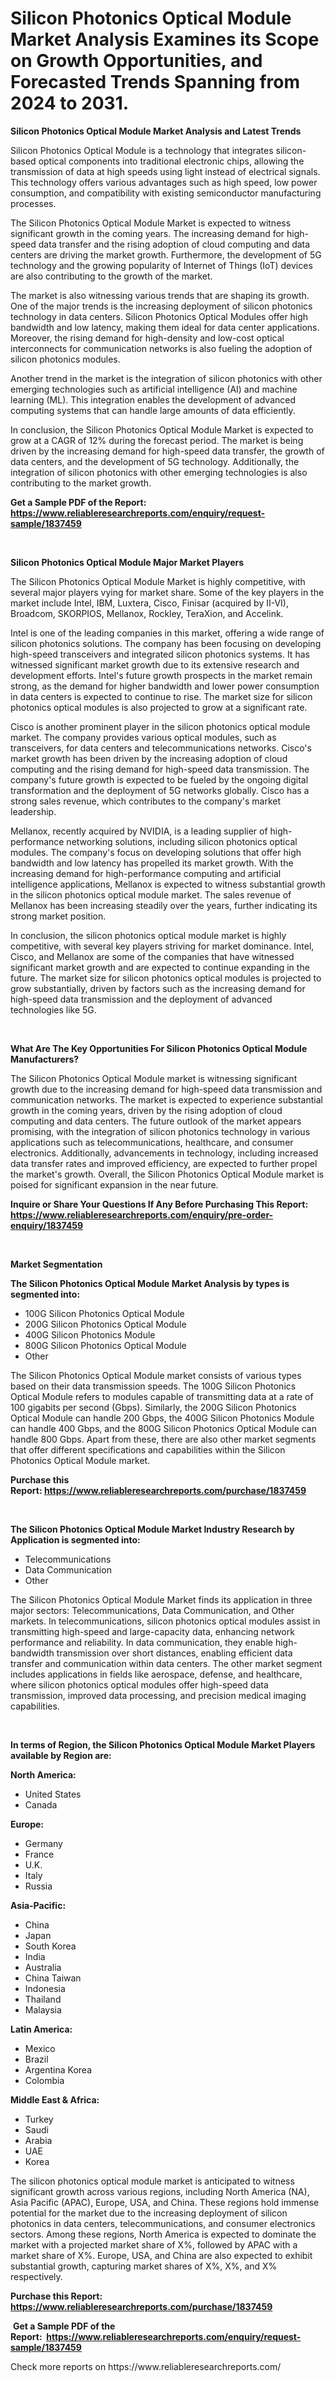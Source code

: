 <p><h1>Silicon Photonics Optical Module Market Analysis Examines its Scope on Growth Opportunities, and Forecasted Trends Spanning from 2024 to 2031.</h1></p><p><strong>Silicon Photonics Optical Module Market Analysis and Latest Trends</strong></p>
<p><p>Silicon Photonics Optical Module is a technology that integrates silicon-based optical components into traditional electronic chips, allowing the transmission of data at high speeds using light instead of electrical signals. This technology offers various advantages such as high speed, low power consumption, and compatibility with existing semiconductor manufacturing processes.</p><p>The Silicon Photonics Optical Module Market is expected to witness significant growth in the coming years. The increasing demand for high-speed data transfer and the rising adoption of cloud computing and data centers are driving the market growth. Furthermore, the development of 5G technology and the growing popularity of Internet of Things (IoT) devices are also contributing to the growth of the market.</p><p>The market is also witnessing various trends that are shaping its growth. One of the major trends is the increasing deployment of silicon photonics technology in data centers. Silicon Photonics Optical Modules offer high bandwidth and low latency, making them ideal for data center applications. Moreover, the rising demand for high-density and low-cost optical interconnects for communication networks is also fueling the adoption of silicon photonics modules.</p><p>Another trend in the market is the integration of silicon photonics with other emerging technologies such as artificial intelligence (AI) and machine learning (ML). This integration enables the development of advanced computing systems that can handle large amounts of data efficiently.</p><p>In conclusion, the Silicon Photonics Optical Module Market is expected to grow at a CAGR of 12% during the forecast period. The market is being driven by the increasing demand for high-speed data transfer, the growth of data centers, and the development of 5G technology. Additionally, the integration of silicon photonics with other emerging technologies is also contributing to the market growth.</p></p>
<p><strong>Get a Sample PDF of the Report:&nbsp; <a href="https://www.reliableresearchreports.com/enquiry/request-sample/1837459">https://www.reliableresearchreports.com/enquiry/request-sample/1837459</a></strong></p>
<p>&nbsp;</p>
<p><strong>Silicon Photonics Optical Module Major Market Players</strong></p>
<p><p>The Silicon Photonics Optical Module Market is highly competitive, with several major players vying for market share. Some of the key players in the market include Intel, IBM, Luxtera, Cisco, Finisar (acquired by II-VI), Broadcom, SKORPIOS, Mellanox, Rockley, TeraXion, and Accelink.</p><p>Intel is one of the leading companies in this market, offering a wide range of silicon photonics solutions. The company has been focusing on developing high-speed transceivers and integrated silicon photonics systems. It has witnessed significant market growth due to its extensive research and development efforts. Intel's future growth prospects in the market remain strong, as the demand for higher bandwidth and lower power consumption in data centers is expected to continue to rise. The market size for silicon photonics optical modules is also projected to grow at a significant rate.</p><p>Cisco is another prominent player in the silicon photonics optical module market. The company provides various optical modules, such as transceivers, for data centers and telecommunications networks. Cisco's market growth has been driven by the increasing adoption of cloud computing and the rising demand for high-speed data transmission. The company's future growth is expected to be fueled by the ongoing digital transformation and the deployment of 5G networks globally. Cisco has a strong sales revenue, which contributes to the company's market leadership.</p><p>Mellanox, recently acquired by NVIDIA, is a leading supplier of high-performance networking solutions, including silicon photonics optical modules. The company's focus on developing solutions that offer high bandwidth and low latency has propelled its market growth. With the increasing demand for high-performance computing and artificial intelligence applications, Mellanox is expected to witness substantial growth in the silicon photonics optical module market. The sales revenue of Mellanox has been increasing steadily over the years, further indicating its strong market position.</p><p>In conclusion, the silicon photonics optical module market is highly competitive, with several key players striving for market dominance. Intel, Cisco, and Mellanox are some of the companies that have witnessed significant market growth and are expected to continue expanding in the future. The market size for silicon photonics optical modules is projected to grow substantially, driven by factors such as the increasing demand for high-speed data transmission and the deployment of advanced technologies like 5G.</p></p>
<p>&nbsp;</p>
<p><strong>What Are The Key Opportunities For Silicon Photonics Optical Module Manufacturers?</strong></p>
<p><p>The Silicon Photonics Optical Module market is witnessing significant growth due to the increasing demand for high-speed data transmission and communication networks. The market is expected to experience substantial growth in the coming years, driven by the rising adoption of cloud computing and data centers. The future outlook of the market appears promising, with the integration of silicon photonics technology in various applications such as telecommunications, healthcare, and consumer electronics. Additionally, advancements in technology, including increased data transfer rates and improved efficiency, are expected to further propel the market's growth. Overall, the Silicon Photonics Optical Module market is poised for significant expansion in the near future.</p></p>
<p><strong>Inquire or Share Your Questions If Any Before Purchasing This Report: <a href="https://www.reliableresearchreports.com/enquiry/pre-order-enquiry/1837459">https://www.reliableresearchreports.com/enquiry/pre-order-enquiry/1837459</a></strong></p>
<p>&nbsp;</p>
<p><strong>Market Segmentation</strong></p>
<p><strong>The Silicon Photonics Optical Module Market Analysis by types is segmented into:</strong></p>
<p><ul><li>100G Silicon Photonics Optical Module</li><li>200G Silicon Photonics Optical Module</li><li>400G Silicon Photonics Module</li><li>800G Silicon Photonics Optical Module</li><li>Other</li></ul></p>
<p><p>The Silicon Photonics Optical Module market consists of various types based on their data transmission speeds. The 100G Silicon Photonics Optical Module refers to modules capable of transmitting data at a rate of 100 gigabits per second (Gbps). Similarly, the 200G Silicon Photonics Optical Module can handle 200 Gbps, the 400G Silicon Photonics Module can handle 400 Gbps, and the 800G Silicon Photonics Optical Module can handle 800 Gbps. Apart from these, there are also other market segments that offer different specifications and capabilities within the Silicon Photonics Optical Module market.</p></p>
<p><strong>Purchase this Report:&nbsp;<a href="https://www.reliableresearchreports.com/purchase/1837459">https://www.reliableresearchreports.com/purchase/1837459</a></strong></p>
<p>&nbsp;</p>
<p><strong>The Silicon Photonics Optical Module Market Industry Research by Application is segmented into:</strong></p>
<p><ul><li>Telecommunications</li><li>Data Communication</li><li>Other</li></ul></p>
<p><p>The Silicon Photonics Optical Module Market finds its application in three major sectors: Telecommunications, Data Communication, and Other markets. In telecommunications, silicon photonics optical modules assist in transmitting high-speed and large-capacity data, enhancing network performance and reliability. In data communication, they enable high-bandwidth transmission over short distances, enabling efficient data transfer and communication within data centers. The other market segment includes applications in fields like aerospace, defense, and healthcare, where silicon photonics optical modules offer high-speed data transmission, improved data processing, and precision medical imaging capabilities.</p></p>
<p>&nbsp;</p>
<p><strong>In terms of Region, the Silicon Photonics Optical Module Market Players available by Region are:</strong></p>
<p>
    <p> <strong> North America: </strong>
        <ul>
            <li>United States</li>
            <li>Canada</li>
        </ul>
        </p> 
    <p> <strong> Europe: </strong>
        <ul>
            <li>Germany</li>
            <li>France</li>
            <li>U.K.</li>
            <li>Italy</li>
            <li>Russia</li>
        </ul>
        </p> 
    <p> <strong> Asia-Pacific: </strong>
        <ul>
            <li>China</li>
            <li>Japan</li>
            <li>South Korea</li>
            <li>India</li>
            <li>Australia</li>
            <li>China Taiwan</li>
            <li>Indonesia</li>
            <li>Thailand</li>
            <li>Malaysia</li>
        </ul>
        </p> 
    <p> <strong> Latin America: </strong>
        <ul>
            <li>Mexico</li>
            <li>Brazil</li>
            <li>Argentina Korea</li>
            <li>Colombia</li>
        </ul>
        </p> 
    <p> <strong> Middle East & Africa: </strong>
        <ul>
            <li>Turkey</li>
            <li>Saudi</li>
            <li>Arabia</li>
            <li>UAE</li>
            <li>Korea</li>
        </ul>
    </p>
    </p>
<p><p>The silicon photonics optical module market is anticipated to witness significant growth across various regions, including North America (NA), Asia Pacific (APAC), Europe, USA, and China. These regions hold immense potential for the market due to the increasing deployment of silicon photonics in data centers, telecommunications, and consumer electronics sectors. Among these regions, North America is expected to dominate the market with a projected market share of X%, followed by APAC with a market share of X%. Europe, USA, and China are also expected to exhibit substantial growth, capturing market shares of X%, X%, and X% respectively.</p></p>
<p><strong>Purchase this Report: <a href="https://www.reliableresearchreports.com/purchase/1837459">https://www.reliableresearchreports.com/purchase/1837459</a></strong></p>
<p>&nbsp;<strong>Get a Sample PDF of the Report:&nbsp;&nbsp;<a href="https://www.reliableresearchreports.com/enquiry/request-sample/1837459">https://www.reliableresearchreports.com/enquiry/request-sample/1837459</a></strong></p>
<p><strong></strong></p>
<p>Check more reports on https://www.reliableresearchreports.com/</p>